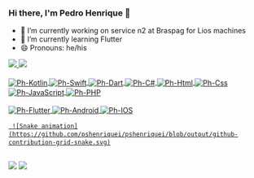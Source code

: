 ### Hi there, I'm Pedro Henrique 👋

- 🔭 I’m currently working on service n2 at Braspag for Lios machines
- 🌱 I’m currently learning Flutter
- 😄 Pronouns: he/his

<div>
  <a href="https://github.com/pshenriquei/">
  <img height="180em" src="https://github-readme-stats.vercel.app/api?username=pshenriquei&show_icons=true&theme=tokyonight&include_all_commits=true&count_private=true"/>
  <img height="180em" src="https://github-readme-stats.vercel.app/api/top-langs/?username=pshenriquei&layout=compact&langs_count=7&theme=tokyonight"/>
</div>
  
  <div style="display: inline_block"><br>
  <img align="center" alt="Ph-Kotlin" src="https://img.shields.io/badge/Kotlin-0095D5?&style=for-the-badge&logo=kotlin&logoColor=white">
  <img align="center" alt="Ph-Swift" src="https://img.shields.io/badge/Swift-FA7343?style=for-the-badge&logo=swift&logoColor=white">
  <img align="center" alt="Ph-Dart" src="https://img.shields.io/badge/Dart-0175C2?style=for-the-badge&logo=dart&logoColor=white">
  <img align="center" alt="Ph-C#" src="https://img.shields.io/badge/C%23-239120?style=for-the-badge&logo=c-sharp&logoColor=white">
  <img align="center" alt="Ph-Html" src="https://img.shields.io/badge/HTML5-E34F26?style=for-the-badge&logo=html5&logoColor=white">
  <img align="center" alt="Ph-Css" src="https://img.shields.io/badge/CSS3-1572B6?style=for-the-badge&logo=css3&logoColor=white">
  <img align="center" alt="Ph-JavaScript" src="https://img.shields.io/badge/JavaScript-F7DF1E?style=for-the-badge&logo=javascript&logoColor=black">
  <img align="center" alt="Ph-PHP" src="https://img.shields.io/badge/PHP-777BB4?style=for-the-badge&logo=php&logoColor=white">
    
</div>
  
   <div style="display: inline_block"><br>
   <img align="center" alt="Ph-Flutter" src="https://img.shields.io/badge/Flutter-02569B?style=for-the-badge&logo=flutter&logoColor=white">
   <img align="center" alt="Ph-Android" src="https://img.shields.io/badge/Android-3DDC84?style=for-the-badge&logo=android&logoColor=white">
   <img align="center" alt="Ph-IOS" src="https://img.shields.io/badge/iOS-000000?style=for-the-badge&logo=ios&logoColor=white">
     
     ![Snake animation](https://github.com/pshenriquei/pshenriquei/blob/output/github-contribution-grid-snake.svg)
    
</div>
  
  ##
  
  <div> 
  <a href = "mailto:pedrohignacios@gmail.com"><img src="https://img.shields.io/badge/-Gmail-%23333?style=for-the-badge&logo=gmail&logoColor=white" target="_blank"></a>
  <a href="https://www.linkedin.com/in/pedro-henrique-ignacio-sobrinho-754108175/" target="_blank"><img src="https://img.shields.io/badge/-LinkedIn-%230077B5?style=for-the-badge&logo=linkedin&logoColor=white" target="_blank"></a> 
    
    
    
    
  </div>
  
  

